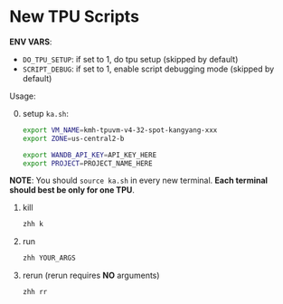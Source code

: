 # New TPU Scripts

**ENV VARS**:
- `DO_TPU_SETUP`: if set to 1, do tpu setup (skipped by default)
- `SCRIPT_DEBUG`: if set to 1, enable script debugging mode (skipped by default)

Usage:

0. setup `ka.sh`:


    ```bash
    export VM_NAME=kmh-tpuvm-v4-32-spot-kangyang-xxx
    export ZONE=us-central2-b

    export WANDB_API_KEY=API_KEY_HERE
    export PROJECT=PROJECT_NAME_HERE
    ```

**NOTE**: You should `source ka.sh` in every new terminal. **Each terminal should best be only for one TPU**.

1. kill 

    ```bash
    zhh k
    ```

2. run

    ```bash
    zhh YOUR_ARGS
    ```

3. rerun (rerun requires **NO** arguments)

    ```bash
    zhh rr
    ```